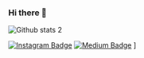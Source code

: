 ### Hi there 👋

<!--
**gulezgin/gulezgin** is a ✨ _special_ ✨ repository because its `README.md` (this file) appears on your GitHub profile.

Here are some ideas to get you started:

- 🔭 I’m currently working on ...
- 🌱 I’m currently learning ...
- 👯 I’m looking to collaborate on ...
- 🤔 I’m looking for help with ...
- 💬 Ask me about ...
- 📫 How to reach me: ...
- 😄 Pronouns: ...
- ⚡ Fun fact: ...
-->



![Github stats 2](https://github-readme-stats.vercel.app/api?username=gulezgin&show_icons=true&theme=radical)

[![Instagram Badge](https://img.shields.io/badge/-Instagram-C13584?style=flat-quare&labelColor=C13584&logo=instagram&logoColor=white&link=link)]([(https://www.instagram.com/trkgulezgin/)]) 
[![Medium Badge](https://img.shields.io/badge/-Medium-757575?style=flat-quare&labelColor=757575&logo=Medium&logoColor=white&link=link)]([(https://medium.com/@gulezgin)https://medium.com/@gulezgin) ]
